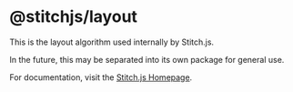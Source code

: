 # @stitchjs/layout

This is the layout algorithm used internally by Stitch.js.

In the future, this may be separated into its own package for general use.

For documentation, visit the [Stitch.js Homepage](https://github.com/itskyedo/stitchjs).

